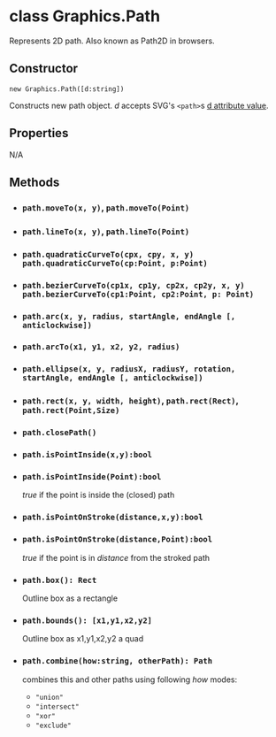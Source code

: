 # class Graphics.Path

Represents 2D path. Also known as Path2D in browsers.

## Constructor

`new Graphics.Path([d:string])`

Constructs new path object. _d_ accepts SVG's `<path>`s [d attribute value](https://developer.mozilla.org/en-US/docs/Web/SVG/Attribute/d).

## Properties

N/A

## Methods

* ### `path.moveTo(x, y)`, `path.moveTo(Point)`
* ### `path.lineTo(x, y)`, `path.lineTo(Point)`
* ### `path.quadraticCurveTo(cpx, cpy, x, y)` `path.quadraticCurveTo(cp:Point, p:Point)`
* ### `path.bezierCurveTo(cp1x, cp1y, cp2x, cp2y, x, y)` `path.bezierCurveTo(cp1:Point, cp2:Point, p: Point)`
* ### `path.arc(x, y, radius, startAngle, endAngle [, anticlockwise])`
* ### `path.arcTo(x1, y1, x2, y2, radius)`
* ### `path.ellipse(x, y, radiusX, radiusY, rotation, startAngle, endAngle [, anticlockwise])`
* ### `path.rect(x, y, width, height)`, `path.rect(Rect)`, `path.rect(Point,Size)`
* ### `path.closePath()`

* ### `path.isPointInside(x,y):bool`
* ### `path.isPointInside(Point):bool`
  _true_ if the point is inside the (closed) path
* ### `path.isPointOnStroke(distance,x,y):bool`
* ### `path.isPointOnStroke(distance,Point):bool`
  _true_ if the point is in _distance_ from the stroked path  
* ### `path.box(): Rect`
  Outline box as a rectangle
* ### `path.bounds(): [x1,y1,x2,y2]`
  Outline box as x1,y1,x2,y2 a quad
* ### `path.combine(how:string, otherPath): Path`
  
  combines this and other paths using following _how_ modes:

  * `"union"` 
  * `"intersect"`
  * `"xor"`
  * `"exclude"`


